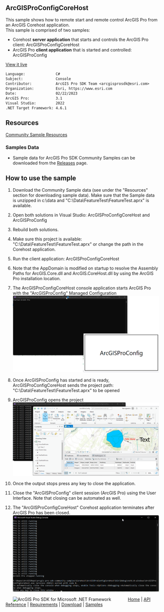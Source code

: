 ## ArcGISProConfigCoreHost

<!-- TODO: Write a brief abstract explaining this sample -->
This sample shows how to remote start and remote control ArcGIS Pro from an ArcGIS Corehost application.  
This sample is comprised of two samples:  
- Corehost **server application** that starts and controls the ArcGIS Pro client: ArcGISProConfigCoreHost  
- ArcGIS Pro **client application** that is started and controlled: ArcGISProConfig  
  


<a href="https://pro.arcgis.com/en/pro-app/sdk/" target="_blank">View it live</a>

<!-- TODO: Fill this section below with metadata about this sample-->
```
Language:              C#
Subject:               Console
Contributor:           ArcGIS Pro SDK Team <arcgisprosdk@esri.com>
Organization:          Esri, https://www.esri.com
Date:                  02/22/2023
ArcGIS Pro:            3.1
Visual Studio:         2022
.NET Target Framework: 4.6.1
```

## Resources

[Community Sample Resources](https://github.com/Esri/arcgis-pro-sdk-community-samples#resources)

### Samples Data

* Sample data for ArcGIS Pro SDK Community Samples can be downloaded from the [Releases](https://github.com/Esri/arcgis-pro-sdk-community-samples/releases) page.  

## How to use the sample
<!-- TODO: Explain how this sample can be used. To use images in this section, create the image file in your sample project's screenshots folder. Use relative url to link to this image using this syntax: ![My sample Image](FacePage/SampleImage.png) -->
1. Download the Community Sample data (see under the "Resources" section for downloading sample data).  Make sure that the Sample data is unzipped in c:\data and "C:\Data\FeatureTest\FeatureTest.aprx" is available.  
1. Open both solutions in Visual Studio: ArcGISProConfigCoreHost and ArcGISProConfig  
1. Rebuild both solutions.  
1. Make sure this project is available: "C:\Data\FeatureTest\FeatureTest.aprx" or change the path in the Corehost application.  
1. Run the client application: ArcGISProConfigCoreHost  
1. Note that the AppDomain is modified on startup to resolve the Assembly Paths for ArcGIS.Core.dll and ArcGIS.CoreHost.dll by using the ArcGIS Pro installation location.  
1. The ArcGISProConfigCoreHost console application starts ArcGIS Pro with the "ArcGISProConfig" Managed Configuration  
![UI](Screenshots/Screen1.png)  
  
1. Once ArcGISProConfig has started and is ready, ArcGISProConfigCoreHost sends the project path: "C:\Data\FeatureTest\FeatureTest.aprx" to be opened  
1. ArcGISProConfig opens the project  
![UI](Screenshots/Screen2.png)  
  
1. Once the output stops press any key to close the application.    
1. Close the "ArcGISProConfig" client session (ArcGIS Pro) using the User Interface.  Note that closing can be automated as well.  
1. The "ArcGISProConfigCoreHost" Corehost application terminates after ArcGIS Pro has been closed.  
![UI](Screenshots/Screen3.png)  
  


<!-- End -->

&nbsp;&nbsp;&nbsp;&nbsp;&nbsp;&nbsp;<img src="https://esri.github.io/arcgis-pro-sdk/images/ArcGISPro.png"  alt="ArcGIS Pro SDK for Microsoft .NET Framework" height = "20" width = "20" align="top"  >
&nbsp;&nbsp;&nbsp;&nbsp;&nbsp;&nbsp;&nbsp;&nbsp;&nbsp;&nbsp;&nbsp;&nbsp;
[Home](https://github.com/Esri/arcgis-pro-sdk/wiki) | <a href="https://pro.arcgis.com/en/pro-app/latest/sdk/api-reference" target="_blank">API Reference</a> | [Requirements](https://github.com/Esri/arcgis-pro-sdk/wiki#requirements) | [Download](https://github.com/Esri/arcgis-pro-sdk/wiki#installing-arcgis-pro-sdk-for-net) | <a href="https://github.com/esri/arcgis-pro-sdk-community-samples" target="_blank">Samples</a>
